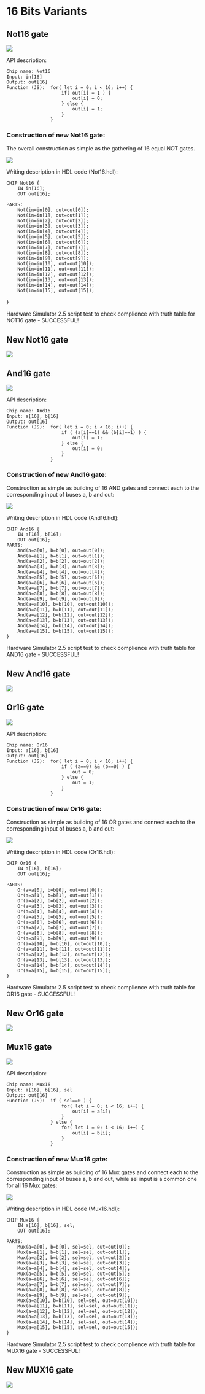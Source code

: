 # 16 Bits Variants

## Not16 gate

![](slides/NOT16.svg)

API description:

	Chip name: Not16
	Input: in[16]
	Output: out[16]
	Function (JS):	for( let i = 0; i < 16; i++) {
						if( out[i] = 1 ) {
							out[i] = 0;
						} else {
							out[i] = 1;
						}
					}

### Construction of new Not16 gate:

The overall construction as simple as the gathering of 16 equal NOT gates.

![](slides/NOT16(NAND).svg)

Writing description in HDL code (Not16.hdl):

    CHIP Not16 {
    	IN in[16];
    	OUT out[16];

    PARTS:
		Not(in=in[0], out=out[0]);
		Not(in=in[1], out=out[1]);
		Not(in=in[2], out=out[2]);
		Not(in=in[3], out=out[3]);
		Not(in=in[4], out=out[4]);
		Not(in=in[5], out=out[5]);
		Not(in=in[6], out=out[6]);
		Not(in=in[7], out=out[7]);
		Not(in=in[8], out=out[8]);
		Not(in=in[9], out=out[9]);
		Not(in=in[10], out=out[10]);
		Not(in=in[11], out=out[11]);
		Not(in=in[12], out=out[12]);
		Not(in=in[13], out=out[13]);
		Not(in=in[14], out=out[14]);
		Not(in=in[15], out=out[15]);
}

Hardware Simulator 2.5 script test to check complience with truth table for NOT16 gate - SUCCESSFUL!

## New Not16 gate

![](slides/NOT16+.svg)

## And16 gate

![](slides/AND16.svg)

API description:

	Chip name: And16
	Input: a[16], b[16]
	Output: out[16]	
	Function (JS):	for( let i = 0; i < 16; i++) {
						if ( (a[i]==1) && (b[i]==1) ) {
                        	out[i] = 1;
						} else {
                        	out[i] = 0;
                    	}
					}

### Construction of new And16 gate:

Construction as simple as building of 16 AND gates and connect each to the corresponding input of buses a, b and out:

![](slides/AND16(NAND).svg)

Writing description in HDL code (And16.hdl):

    CHIP And16 {
        IN a[16], b[16];
        OUT out[16];
    PARTS:
        And(a=a[0], b=b[0], out=out[0]);
	    And(a=a[1], b=b[1], out=out[1]);
	    And(a=a[2], b=b[2], out=out[2]);
	    And(a=a[3], b=b[3], out=out[3]);
	    And(a=a[4], b=b[4], out=out[4]);
	    And(a=a[5], b=b[5], out=out[5]);
	    And(a=a[6], b=b[6], out=out[6]);
	    And(a=a[7], b=b[7], out=out[7]);
	    And(a=a[8], b=b[8], out=out[8]);
	    And(a=a[9], b=b[9], out=out[9]);
	    And(a=a[10], b=b[10], out=out[10]);
	    And(a=a[11], b=b[11], out=out[11]);
	    And(a=a[12], b=b[12], out=out[12]);
	    And(a=a[13], b=b[13], out=out[13]);
	    And(a=a[14], b=b[14], out=out[14]);
	    And(a=a[15], b=b[15], out=out[15]); 	
    }

Hardware Simulator 2.5 script test to check complience with truth table for AND16 gate - SUCCESSFUL!

## New And16 gate

![](slides/AND16+.svg)

## Or16 gate

![](slides/OR16.svg)

API description:

	Chip name: Or16
	Input: a[16], b[16]
	Output: out[16]
	Function (JS):	for( let i = 0; i < 16; i++) {
						if ( (a==0) && (b==0) ) {
                        	out = 0;
                    	} else {
                        	out = 1;
                    	}
					}

### Construction of new Or16 gate:

Construction as simple as building of 16 OR gates and connect each to the corresponding input of buses a, b and out:

![](slides/OR16(NAND).svg)

Writing description in HDL code (Or16.hdl):

	CHIP Or16 {
    	IN a[16], b[16];
    	OUT out[16];

    PARTS:
		Or(a=a[0], b=b[0], out=out[0]);
		Or(a=a[1], b=b[1], out=out[1]);
		Or(a=a[2], b=b[2], out=out[2]);
		Or(a=a[3], b=b[3], out=out[3]);
		Or(a=a[4], b=b[4], out=out[4]);
		Or(a=a[5], b=b[5], out=out[5]);
		Or(a=a[6], b=b[6], out=out[6]);
		Or(a=a[7], b=b[7], out=out[7]);
		Or(a=a[8], b=b[8], out=out[8]);
		Or(a=a[9], b=b[9], out=out[9]);
		Or(a=a[10], b=b[10], out=out[10]);
		Or(a=a[11], b=b[11], out=out[11]);
		Or(a=a[12], b=b[12], out=out[12]);
		Or(a=a[13], b=b[13], out=out[13]);
		Or(a=a[14], b=b[14], out=out[14]);
		Or(a=a[15], b=b[15], out=out[15]);
	}

Hardware Simulator 2.5 script test to check complience with truth table for OR16 gate - SUCCESSFUL!

## New Or16 gate

![](slides/OR16+.svg)

## Mux16 gate

![](slides/Mux16.svg)

API description:

	Chip name: Mux16
	Input: a[16], b[16], sel
	Output: out[16]
	Function (JS):	if ( sel==0 ) {
						for( let i = 0; i < 16; i++) {
							out[i] = a[i];
						}
					} else {
						for( let i = 0; i < 16; i++) {
							out[i] = b[i];
						}
					}

### Construction of new Mux16 gate:

Construction as simple as building of 16 Mux gates and connect each to the corresponding input of buses a, b and out, while sel input is a common one for all 16 Mux gates:

![](slides/Mux16(NAND).svg)

Writing description in HDL code (Mux16.hdl):

	CHIP Mux16 {
    	IN a[16], b[16], sel;
    	OUT out[16];

    PARTS:
    	Mux(a=a[0], b=b[0], sel=sel, out=out[0]);
		Mux(a=a[1], b=b[1], sel=sel, out=out[1]);
		Mux(a=a[2], b=b[2], sel=sel, out=out[2]);
		Mux(a=a[3], b=b[3], sel=sel, out=out[3]);
		Mux(a=a[4], b=b[4], sel=sel, out=out[4]);
		Mux(a=a[5], b=b[5], sel=sel, out=out[5]);
		Mux(a=a[6], b=b[6], sel=sel, out=out[6]);
		Mux(a=a[7], b=b[7], sel=sel, out=out[7]);
		Mux(a=a[8], b=b[8], sel=sel, out=out[8]);
		Mux(a=a[9], b=b[9], sel=sel, out=out[9]);
		Mux(a=a[10], b=b[10], sel=sel, out=out[10]);
		Mux(a=a[11], b=b[11], sel=sel, out=out[11]);
		Mux(a=a[12], b=b[12], sel=sel, out=out[12]);
		Mux(a=a[13], b=b[13], sel=sel, out=out[13]);
		Mux(a=a[14], b=b[14], sel=sel, out=out[14]);
		Mux(a=a[15], b=b[15], sel=sel, out=out[15]);
	}

Hardware Simulator 2.5 script test to check complience with truth table for MUX16 gate - SUCCESSFUL!

## New MUX16 gate

![](slides/Mux16+.svg)

